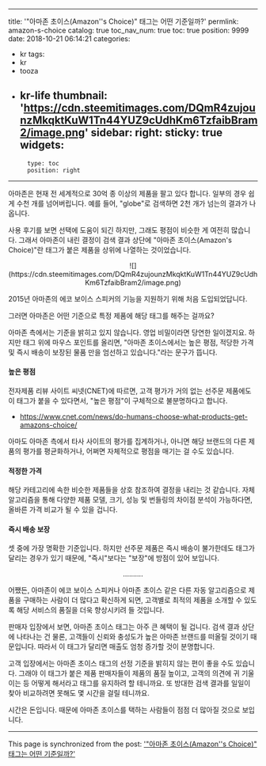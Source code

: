
---
title: '"아마존 초이스(Amazon''s Choice)" 태그는 어떤 기준일까?'
permlink: amazon-s-choice
catalog: true
toc_nav_num: true
toc: true
position: 9999
date: 2018-10-21 06:14:21
categories:
- kr
tags:
- kr
- tooza
- kr-life
thumbnail: 'https://cdn.steemitimages.com/DQmR4zujounzMkqktKuW1Tn44YUZ9cUdhKm6TzfaibBram2/image.png'
sidebar:
    right:
        sticky: true
widgets:
    -
        type: toc
        position: right
---


아마존은 현재 전 세계적으로 30억 종 이상의 제품을 팔고 있다 합니다. 일부의 경우 쉽게 수천 개를 넘어버립니다. 예를 들어, "globe"로 검색하면 2천 개가 넘는의 결과가 나옵니다.  

사용 후기를 보면 선택에 도움이 되긴 하지만, 그래도 평점이 비슷한 게 여전히 많습니다. 그래서 아마존이 내린 결정이 검색 결과 상단에 "아마존 초이스(Amazon's Choice)"란 태그가 붙은 제품을 상위에 나열하는 것이었습니다.  

<center> 
![](https://cdn.steemitimages.com/DQmR4zujounzMkqktKuW1Tn44YUZ9cUdhKm6TzfaibBram2/image.png)
</center> 

2015년 아마존의 에코 보이스 스피커의 기능을 지원하기 위해 처음 도입되었답니다.  

그러면 아마존은 어떤 기준으로 특정 제품에 해당 태그를 해주는 걸까요? 

아마존 측에서는 기준을 밝히고 있지 않습니다. 영업 비밀이라면 당연한 일이겠지요. 하지만 태그 위에 마우스 포인트를 올리면, "아마존 초이스에서는 높은 평점, 적당한 가격 및 즉시 배송이 보장된 물품 만을 엄선하고 있습니다."라는 문구가 뜹니다. 

#### 높은 평점 

전자제품 리뷰 사이트 씨넷(CNET)에 따르면, 고객 평가가 거의 없는 선주문 제품에도 이 태그가 붙을 수 있다면서, "높은 평점"이 구체적으로 불분명하다고 합니다.  

- https://www.cnet.com/news/do-humans-choose-what-products-get-amazons-choice/ 

아마도 아마존 측에서 타사 사이트의 평가를 집계하거나, 아니면 해당 브랜드의 다른 제품의 평가를 평균화하거나, 어쩌면 자체적으로 평점을 매기는 걸 수도 있습니다. 

#### 적정한 가격 

해당 카테고리에 속한 비슷한 제품들을 상호 참조하여 결정을 내리는 것 같습니다. 자체 알고리즘을 통해 다양한 제품 모델, 크기, 성능 및 번들링의 차이점 분석이 가능하다면, 올바른 가격 비교가 될 수 있을 겁니다. 

#### 즉시 배송 보장 

셋 중에 가장 명확한 기준입니다. 하지만 선주문 제품은 즉시 배송이 불가한데도 태그가 달리는 경우가 있기 때문에, "즉시"보다는 "보장"에 방점이 있어 보입니다.  

<center> 
.......... 
</center> 

어쨌든, 아마존이 에코 보이스 스피커나 아마존 초이스 같은 다른  자동 알고리즘으로 제품을 구매하는 사람이 더 많다고 확신하게 되면, 고객별로 최적의 제품을 소개할 수 있도록 해당 서비스의 품질을 더욱 향상시키려 들 것입니다.  

판매자 입장에서 보면, 아마존 초이스 태그는 아주 큰 혜택이 될 겁니다. 검색 결과 상단에 나타나는 건 물론, 고객들이 신뢰와 충성도가 높은 아마존 브랜드를 떠올릴 것이기 때문입니다. 따라서 이 태그가 달리면 매출도 엄청 증가할 것이 분명합니다. 

고객 입장에서는 아마존 초이스 태그의 선정 기준을 밝히지 않는 편이 좋을 수도 있습니다. 그래야 이 태그가 붙은 제품 판매자들이 제품의 품질 높이고, 고객의 의견에 귀 기울이는 등 어떻게 해서라고 태그를 유지하려 할 테니까요. 또 방대한 검색 결과를 일일이 찾아 비교하려면 못해도 몇 시간을 걸릴 테니까요. 

시간은 돈입니다. 때문에 아마존 초이스를 택하는 사람들이 점점 더 많아질 것으로 보입니다.

- - -

This page is synchronized from the post: ['"아마존 초이스(Amazon''s Choice)" 태그는 어떤 기준일까?'](https://steemit.com/@pius.pius/amazon-s-choice)
